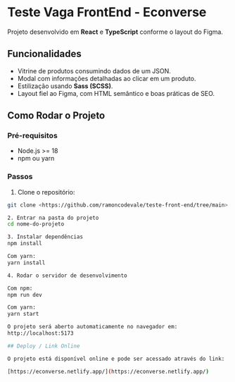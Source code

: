 # Teste Vaga FrontEnd - Econverse

Projeto desenvolvido em **React** e **TypeScript** conforme o layout do Figma.

## Funcionalidades

- Vitrine de produtos consumindo dados de um JSON.
- Modal com informações detalhadas ao clicar em um produto.
- Estilização usando **Sass (SCSS)**.
- Layout fiel ao Figma, com HTML semântico e boas práticas de SEO.

## Como Rodar o Projeto

### Pré-requisitos

- Node.js >= 18
- npm ou yarn

### Passos

1. Clone o repositório:

```bash
git clone <https://github.com/ramoncodevale/teste-front-end/tree/main>

2. Entrar na pasta do projeto
cd nome-do-projeto

3. Instalar dependências
npm install

Com yarn:
yarn install

4. Rodar o servidor de desenvolvimento

Com npm:
npm run dev

Com yarn:
yarn start

O projeto será aberto automaticamente no navegador em:
http://localhost:5173

## Deploy / Link Online

O projeto está disponível online e pode ser acessado através do link:

[https://econverse.netlify.app/](https://econverse.netlify.app/)





